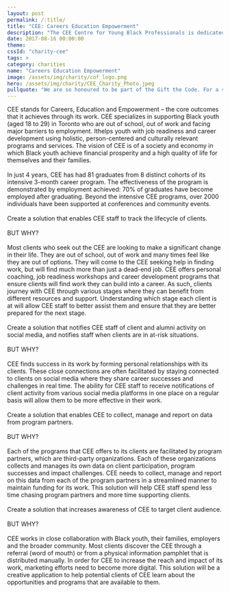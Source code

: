 ```yaml
---
layout: post
permalink: /:title/
title: "CEE: Careers Education Empowerment"
description: "The CEE Centre for Young Black Professionals is dedicated to addressing economic issues affecting Black youth in Toronto."
date: 2017-08-16 00:00:00
theme:
cssId: "charity-cee"
tags: >
category: charities
name: "Careers Education Empowerment"
image: /assets/img/charity/cof_logo.png
hero: /assets/img/charity/CEE_Charity_Photo.jpeg
pullquote: "We are so honoured to be part of the Gift the Code. For a small non-profit, most our time goes to supporting the young people we serve. We know the ways technology can help but we rarely have the time to focus on building solutions. This is an amazing opportunity for us to work with people who can really help us to take our work to the next level."
---
```

CEE stands for Careers, Education and Empowerment – the core outcomes that it achieves through its work. CEE specializes
 in supporting Black youth (aged 18 to 29) in Toronto who are out of school, out of work and facing major barriers to
 employment. Ithelps youth with job readiness and career development using holistic, person-centered and culturally
 relevant programs and services. The vision of CEE is of a society and economy in which Black youth achieve financial
 prosperity and a high quality of life for themselves and their families.
<br />
<br />
In just 4 years, CEE has had 81 graduates from 8 distinct cohorts of its intensive 3-month career program. The effectiveness of the program is demonstrated by employment achieved: 70% of graduates have become employed after graduating. Beyond the intensive CEE programs, over 2000 individuals have been supported at conferences and community events.
<br />
<br />
Create a solution that enables CEE staff to track the lifecycle of clients.
<br />
<br />
BUT WHY?
<br />
<br />
Most clients who seek out the CEE are looking to make a significant change in their life. They are out of school, out of work and many times feel like they are out of options. They will come to the CEE seeking help in finding work, but will find much more than just a dead-end job. CEE offers personal coaching, job readiness workshops and career development programs that ensure clients will find work they can build into a career. As such, clients journey with CEE through various stages where they can benefit from different resources and support. Understanding which stage each client is at will allow CEE staff to better assist them and ensure that they are better prepared for the next stage.
<br />
<br />
Create a solution that notifies CEE staff of client and alumni activity on social media, and notifies staff when clients are in at-risk situations.
<br />
<br />
BUT WHY?
<br />
<br />
CEE finds success in its work by forming personal relationships with its clients. These close connections are often facilitated by staying connected to clients on social media where they share career successes and challenges in real time. The ability for CEE staff to receive notifications of client activity from various social media platforms in one place on a regular basis will allow them to be more effective in their work.
<br />
<br />
Create a solution that enables CEE to collect, manage and report on data from program partners.
<br />
<br />
BUT WHY?
<br />
<br />
Each of the programs that CEE offers to its clients are facilitated by program partners, which are third-party organizations. Each of these organizations collects and manages its own data on client participation, program successes and impact challenges. CEE needs to collect, manage and report on this data from each of the program partners in a streamlined manner to maintain funding for its work. This solution will help CEE staff spend less time chasing program partners and more time supporting clients.
<br />
<br />
Create a solution that increases awareness of CEE to target client audience.
<br />
<br />
BUT WHY?
<br />
<br />
CEE works in close collaboration with Black youth, their families, employers and the broader community. Most clients discover the CEE through a referral (word of mouth) or from a physical information pamphlet that is distributed manually. In order for CEE to increase the reach and impact of its work, marketing efforts need to become more digital. This solution will be a creative application to help potential clients of CEE learn about the opportunities and programs that are available to them.
<br />
<br />
